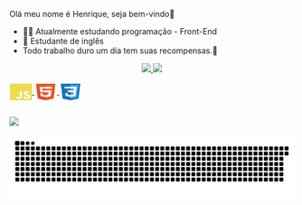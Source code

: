 Olá meu nome é Henrique, seja bem-vindo👋

- 👨‍💻 Atualmente estudando programação - Front-End
- 🌱 Estudante de inglês
- Todo trabalho duro um dia tem suas recompensas.💯


<div align="center">
  <a href="https://github.com/rustjavaw">
  <img height="180em" src="https://github-readme-stats.vercel.app/api?username=rustjavaw&show_icons=true&theme=dark&include_all_commits=true&count_private=true"/>
  <img height="180em" src="https://github-readme-stats.vercel.app/api/top-langs/?username=rustjavaw&layout=compact&langs_count=7&theme=dark"/>
</div>
  
  <div style="display: inline_block"><br>
  <img align="center" alt="rickey-Js" height="30" width="40" src="https://raw.githubusercontent.com/devicons/devicon/master/icons/javascript/javascript-plain.svg">
  <img align="center" alt="rickey-HTML" height="30" width="40" src="https://raw.githubusercontent.com/devicons/devicon/master/icons/html5/html5-original.svg">
  <img align="center" alt="rickey-CSS" height="30" width="40" src="https://raw.githubusercontent.com/devicons/devicon/master/icons/css3/css3-original.svg">

</div>
  
  ##
  
  <div>
     
  <a href="https://www.instagram.com/invites/contact/?i=8n7rolqbjw6t&utm_content=n37kfgi" target="_blank"><img src="https://img.shields.io/badge/-Instagram-%23E4405F?style=for-the-badge&logo=instagram&logoColor=white" target="_blank"></a>
 	
  ![Snake animation](https://github.com/rustjavaw/rustjavaw/blob/output/github-contribution-grid-snake.svg)
  
  </div>
